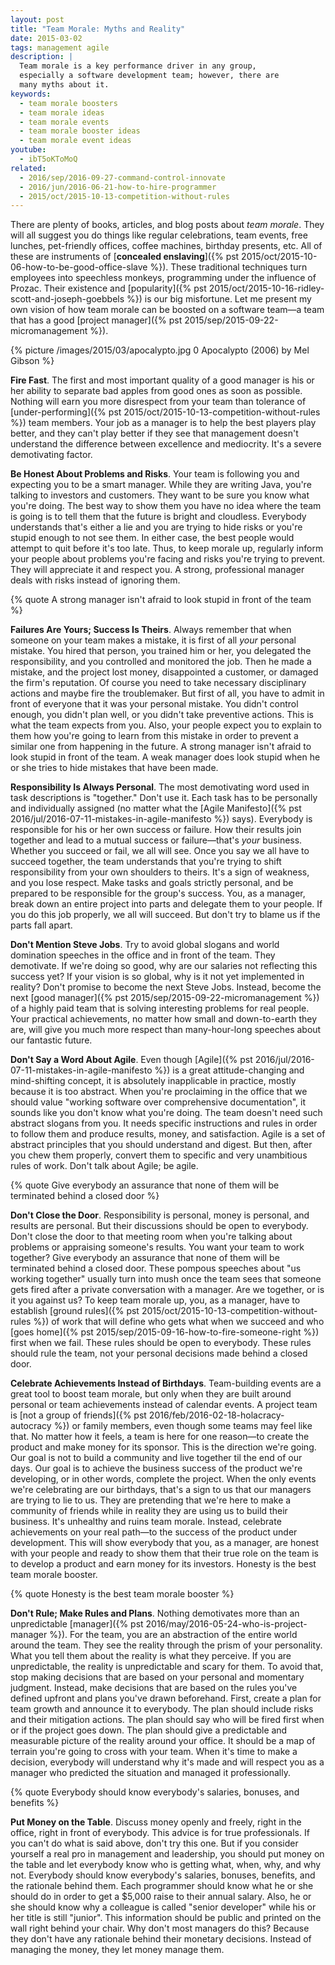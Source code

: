 ```yaml
---
layout: post
title: "Team Morale: Myths and Reality"
date: 2015-03-02
tags: management agile
description: |
  Team morale is a key performance driver in any group,
  especially a software development team; however, there are
  many myths about it.
keywords:
  - team morale boosters
  - team morale ideas
  - team morale events
  - team morale booster ideas
  - team morale event ideas
youtube:
  - ibT5oKToMoQ
related:
  - 2016/sep/2016-09-27-command-control-innovate
  - 2016/jun/2016-06-21-how-to-hire-programmer
  - 2015/oct/2015-10-13-competition-without-rules
---
```


There are plenty of books, articles, and blog posts about _team morale_. They
will all suggest you do things like regular celebrations, team events,
free lunches, pet-friendly offices, coffee machines, birthday presents, etc.
All of these are instruments of
[**concealed enslaving**]({% pst 2015/oct/2015-10-06-how-to-be-good-office-slave %}).
These traditional techniques turn employees into
speechless monkeys, programming under the influence of Prozac. Their existence
and [popularity]({% pst 2015/oct/2015-10-16-ridley-scott-and-joseph-goebbels %})
is our big misfortune. Let me present my own
vision of how team morale can be boosted on a software team&mdash;a team that
has a good [project manager]({% pst 2015/sep/2015-09-22-micromanagement %}).

<!--more-->

{% picture /images/2015/03/apocalypto.jpg 0 Apocalypto (2006) by Mel Gibson %}

**Fire Fast**.
The first and most important quality of a good manager is his or her
ability to separate bad apples from good ones as soon as possible.
Nothing will earn you more disrespect from your team than tolerance of
[under-performing]({% pst 2015/oct/2015-10-13-competition-without-rules %})
team members. Your job as a manager is to help the best players
play better, and they can't play better if they see that management
doesn't understand the difference between excellence and mediocrity. It's
a severe demotivating factor.

**Be Honest About Problems and Risks**.
Your team is following you and expecting you to be a smart manager. While they
are writing Java, you're talking to investors and customers. They want to
be sure you know what you're doing. The best way to show them
you have no idea where the team is going is to tell them that the future
is bright and cloudless. Everybody understands that's either a lie and you
are trying to hide risks or you're stupid enough to not see them. In either
case, the best people would attempt to quit before it's too late. Thus, to keep
morale up, regularly inform your people about problems you're facing and
risks you're trying to prevent. They will appreciate it and respect you.
A strong, professional manager deals with risks instead of ignoring them.

{% quote A strong manager isn't afraid to look stupid in front of the team %}

**Failures Are Yours; Success Is Theirs**.
Always remember that when someone on your team makes a mistake,
it is first of all _your_ personal mistake. You hired that person,
you trained him or her, you delegated the responsibility, and you
controlled and monitored the job. Then he made a mistake, and the project
lost money, disappointed a customer, or damaged the firm's reputation. Of course you need to
take necessary disciplinary actions and maybe fire the troublemaker. But first of all,
you have to admit in front of everyone that it was your personal mistake.
You didn't control enough, you didn't plan well, or you didn't take preventive actions.
This is what the team expects from you. Also, your people expect
you to explain to them how you're going to learn from this mistake in order to prevent
a similar one from happening in the future. A strong manager isn't afraid to look
stupid in front of the team. A weak manager does look stupid when he or she
tries to hide mistakes that have been made.

**Responsibility Is Always Personal**.
The most demotivating word used in task descriptions is "together." Don't use it.
Each task has to be personally and individually assigned (no matter what the
[Agile Manifesto]({% pst 2016/jul/2016-07-11-mistakes-in-agile-manifesto %}) says).
Everybody is responsible for his or her own success or failure. How their results
join together and lead to a mutual success or failure&mdash;that's _your_ business.
Whether you succeed or fail, we all will see. Once you say we all have to succeed together,
the team understands that you're trying to shift responsibility from your own
shoulders to theirs. It's a sign of weakness, and you lose respect. Make
tasks and goals strictly personal, and be prepared to be responsible for
the group's success. You, as a manager, break down an entire project into
parts and delegate them to your people. If you do this job properly,
we all will succeed. But don't try to blame us if the parts fall apart.

**Don't Mention Steve Jobs**.
Try to avoid global slogans and world domination speeches in the office and
in front of the team. They demotivate. If we're doing so good, why are
our salaries not reflecting this success yet? If your vision is so global,
why is it not yet implemented in reality? Don't promise to become the next Steve Jobs.
Instead, become the next [good manager]({% pst 2015/sep/2015-09-22-micromanagement %})
of a highly paid team that is solving
interesting problems for real people. Your practical achievements, no matter
how small and down-to-earth they are, will give you much more respect than
many-hour-long speeches about our fantastic future.

**Don't Say a Word About Agile**.
Even though [Agile]({% pst 2016/jul/2016-07-11-mistakes-in-agile-manifesto %})
is a great attitude-changing and mind-shifting concept,
it is absolutely inapplicable in practice, mostly because it is too
abstract. When you're proclaiming in the office that we should value
"working software over comprehensive documentation", it sounds like
you don't know what you're doing. The team doesn't need such abstract
slogans from you. It needs specific instructions and rules in order
to follow them and produce results, money, and satisfaction. Agile is a set
of abstract principles that you should understand and digest. But then,
after you chew them properly, convert them to specific and
very unambitious rules of work. Don't talk about Agile; be agile.

{% quote Give everybody an assurance that none of them will be terminated behind a closed door %}

**Don't Close the Door**.
Responsibility is personal, money is personal, and results are personal. But
their discussions should be open to everybody. Don't close the door to that
meeting room when you're talking about problems or appraising someone's
results. You want your team to work together? Give everybody an assurance
that none of them will be terminated behind a closed door. These pompous
speeches about "us working together" usually turn into mush once the team
sees that someone gets fired after a private conversation with a manager.
Are we together, or is it you against us? To keep team morale up, you, as a manager,
have to establish
[ground rules]({% pst 2015/oct/2015-10-13-competition-without-rules %})
of work that will define who gets what
when we succeed and who
[goes home]({% pst 2015/sep/2015-09-16-how-to-fire-someone-right %})
first when we fail. These rules should
be open to everybody. These rules should rule the team, not your personal
decisions made behind a closed door.

**Celebrate Achievements Instead of Birthdays**.
Team-building events are a great tool to boost team morale, but only when
they are built around personal or team achievements instead of calendar events.
A project team is
[not a group of friends]({% pst 2016/feb/2016-02-18-holacracy-autocracy %})
or family members, even though
some teams may feel like that. No matter how it feels, a team is here
for one reason&mdash;to create the product and make money for its sponsor.
This is the direction we're going. Our goal is not to build a community and
live together til the end of our days. Our goal is to achieve the business
success of the product we're developing, or in other words, complete the project.
When the only events we're celebrating are our birthdays, that's a sign to
us that our managers are trying to lie to us. They are pretending that we're
here to make a community of friends while in reality they are using us to
build their business. It's unhealthy and ruins team morale. Instead, celebrate
achievements on your real path&mdash;to the success of the product under
development. This will show everybody that you, as a manager, are honest with
your people and ready to show them that their true role on the team is
to develop a product and earn money for its investors. Honesty is the best
team morale booster.

{% quote Honesty is the best team morale booster %}

**Don't Rule; Make Rules and Plans**.
Nothing demotivates more than an unpredictable
[manager]({% pst 2016/may/2016-05-24-who-is-project-manager %}). For the team, you are
an abstraction of the entire world around the team. They see
the reality through the prism of your personality. What you tell them about
the reality is what they perceive. If you are unpredictable, the reality
is unpredictable and scary for them. To avoid that, stop making decisions that
are based on your personal and momentary judgment.
Instead, make decisions that are based on the rules you've defined upfront
and plans you've drawn beforehand. First, create a plan for team
growth and announce it to everybody. The plan should include risks and
their mitigation actions. The plan should say who will be fired
first when or if the project goes down. The plan should give a predictable
and measurable picture of the reality around your office. It should be a map
of terrain you're going to cross with your team. When it's time to make
a decision, everybody will understand why it's made and will respect you
as a manager who predicted the situation and managed it professionally.

{% quote Everybody should know everybody's salaries, bonuses, and benefits %}

**Put Money on the Table**.
Discuss money openly and freely, right in the office, right in front
of everybody. This advice is for true professionals. If you can't do what
is said above, don't try this one. But if you consider yourself a real
pro in management and leadership, you should put money on the table and
let everybody know who is getting what, when, why, and why not. Everybody
should know everybody's salaries, bonuses, benefits, and the rationale behind them.
Each programmer should know what he or she should do in order to get
a $5,000 raise to their annual salary. Also, he or she should know why a
colleague is called "senior developer" while his or her title is still "junior".
This information should be public and printed on the wall right behind
your chair. Why don't most managers do this? Because they don't have any
rationale behind their monetary decisions. Instead of managing the money,
they let money manage them.

